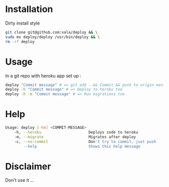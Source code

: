 # Installation

Dirty install style

```bash
git clone git@github.com:vala/deploy && \
sudo mv deploy/deploy /usr/bin/deploy && \
rm -rf deploy
```

# Usage

In a git repo with heroku app set up :

```bash
deploy "Commit message" # => git add . && Commit && push to origin master
deploy -h "Commit message" # => Deploy to heroku too
deploy -h -m "Commit message" # => Run migrations too
```

# Help

```bash
Usage: deploy [-hm] <COMMIT-MESSAGE>
    -h, --heroku                     Deploys code to heroku
    -m, --migrate                    Migrates after deploy
    -c, --no-commit                  Don't try to commit, just push
        --help                       Shows this help message
```

# Disclaimer

Don't use it ...
